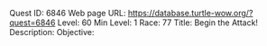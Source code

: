 Quest ID: 6846
Web page URL: https://database.turtle-wow.org/?quest=6846
Level: 60
Min Level: 1
Race: 77
Title: Begin the Attack!
Description: 
Objective: 
